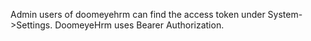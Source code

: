 Admin users of doomeyehrm can find the access token under System->Settings.
DoomeyeHrm uses Bearer Authorization.
